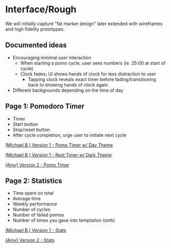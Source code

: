 # Interface/Rough
We will initially capture "fat marker design" later extended with wireframes and high fidelity prototypes.

## Documented ideas
- Encouraging minimal user interaction
    - When starting a pomo cycle, user sees numbers (ie. 25:00 at start of cycle)
    - Clock fades; UI shows hands of clock for less distraction to user
        - Tapping clock reveals exact timer before fading/transitioning back to showing hands of clock again
- Different backgrounds depending on the time of day

## Page 1: Pomodoro Timer
- Timer
- Start button
- Stop/reset button 
- After cycle completion, urge user to initiate next cycle

[(Michael B.) Version 1 - Pomo Timer w/ Day Theme](https://www.figma.com/embed?embed_host=share&url=https%3A%2F%2Fwww.figma.com%2Ffile%2FUA8A5plm4IQWTdACtaVdQl%2FPomo-PersonalVersion%3Fnode-id%3D13%253A19)

[(Michael B.) Version 1 - Rest Timer w/ Dark Theme](https://www.figma.com/embed?embed_host=share&url=https%3A%2F%2Fwww.figma.com%2Ffile%2FUA8A5plm4IQWTdACtaVdQl%2FPomo-PersonalVersion%3Fnode-id%3D0%253A1)

[(Amy) Version 2 - Pomo Timer](https://www.figma.com/embed?embed_host=share&url=https%3A%2F%2Fwww.figma.com%2Ffile%2FfL077fJhNPs7OBx3aQGZQq%2FPomo-Timer-Rough%3Fnode-id%3D0%253A1)

## Page 2: Statistics
- Time spent on total
- Average time
- Weekly performance
- Number of cycles
- Number of failed pomos
- Number of times you gave into temptation (smh)

[(Michael B.) Version 1 - Stats](https://www.figma.com/embed?embed_host=share&url=https%3A%2F%2Fwww.figma.com%2Ffile%2FUA8A5plm4IQWTdACtaVdQl%2FPomo-PersonalVersion%3Fnode-id%3D10%253A1)

[(Amy) Version 2 - Stats](https://www.figma.com/embed?embed_host=share&url=https%3A%2F%2Fwww.figma.com%2Ffile%2FfL077fJhNPs7OBx3aQGZQq%2FPomo-Timer-Rough%3Fnode-id%3D4%253A20)
